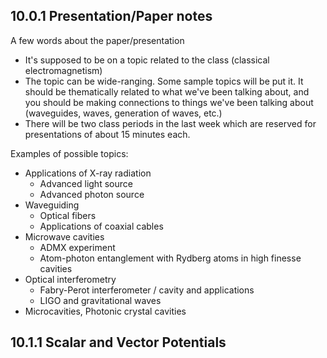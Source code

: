 ## 10.0.1 Presentation/Paper notes

A few words about the paper/presentation

 - It's supposed to be on a topic related to the class (classical electromagnetism)
 - The topic can be wide-ranging. Some sample topics will be put it. It should be thematically related to what we've been talking about, and you should be making connections to things we've been talking about (waveguides, waves, generation of waves, etc.)
 - There will be two class periods in the last week which are reserved for presentations of about 15 minutes each.

Examples of possible topics:

 - Applications of X-ray radiation
     - Advanced light source
     - Advanced photon source
 - Waveguiding
     - Optical fibers
     - Applications of coaxial cables
 - Microwave cavities
     - ADMX experiment
     - Atom-photon entanglement with Rydberg atoms in high finesse cavities
 - Optical interferometry
     - Fabry-Perot interferometer / cavity and applications
     - LIGO and gravitational waves
 - Microcavities, Photonic crystal cavities


## 10.1.1 Scalar and Vector Potentials